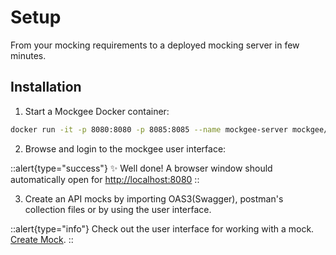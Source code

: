 # Setup

From your mocking requirements to a deployed mocking server in few minutes.

## Installation

1. Start a Mockgee Docker container:

```bash [docker]
docker run -it -p 8080:8080 -p 8085:8085 --name mockgee-server mockgee/mockgee:latest
```

2. Browse and login to the mockgee user interface:

::alert{type="success"}
✨ Well done! A browser window should automatically open for <http://localhost:8080>
::

3. Create an API mocks by importing OAS3(Swagger), postman's collection files or by using the user interface.

::alert{type="info"}
Check out the user interface for working with a mock. [Create Mock](/getting-started/creating-mocks).
::
